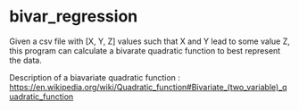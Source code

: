 # bivar_regression

Given a csv file with [X, Y, Z] values such that X and Y lead to some value Z, this program can calculate a bivarate quadratic function to best represent the data.


Description of a biavariate quadratic function : https://en.wikipedia.org/wiki/Quadratic_function#Bivariate_(two_variable)_quadratic_function
